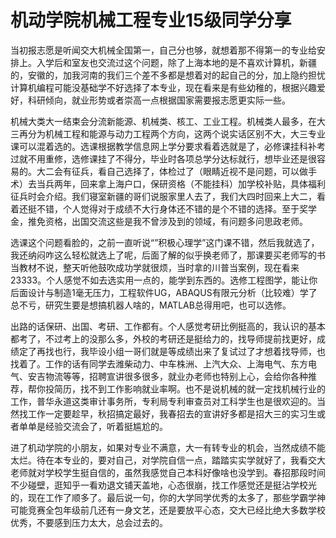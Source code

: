 # 机动学院机械工程专业15级同学分享

当初报志愿是听闻交大机械全国第一，自己分也够，就想着那不得第一的专业给安排上。入学后和室友也交流过这个问题，除了上海本地的是不喜欢计算机，新疆的，安徽的，加我河南的我们三个差不多都是想着对的起自己的分，加上隐约担忧计算机编程可能没基础学不好选择了本专业，现在看来是有些幼稚的，根据兴趣爱好，科研倾向，就业形势或者崇高一点根据国家需要报志愿更实际一些。

机械大类大一结束会分流新能源、机械类、核工、工业工程。机械类人最多，在大三再分为机械工程和能源与动力工程两个方向，这两个说实话区别不大，大三专业课可以混着选的。选课根据教学信息网上学分要求看着选就是了，必修课挂科补考过就不用重修，选修课挂了不得分，毕业时各项总学分达标就行，想毕业还是很容易的。大二会有征兵，看自己选择了，体检过了（眼睛近视不是问题，可以做手术）去当兵两年，回来拿上海户口，保研资格（不能挂科）加学校补贴，具体福利征兵时会介绍。我们寝室新疆的哥们说服家里人去了，我们大四时回来上大二，看着还挺不错，个人觉得对于成绩不大行身体还不错的是个不错的选择。至于奖学金，推免资格，出国交流这些是我不曾涉及到的领域，有问题多问思政老师。

选课这个问题看脸的，之前一直听说“”积极心理学”这门课不错，然后我就选了，我还纳闷咋这么轻松就选上了呢，后面了解的似乎换老师了，那课要买老师写的书当教材不说，整天听他鼓吹成功学就很烦，当时拿的川普当案例，现在看来23333。个人感觉不如去选实用一点的，能学到东西的。选修工程图学，能让你后面设计与制造1毫无压力，工程软件UG，ABAQUS有限元分析（比较难）学了总不亏，研究生要是想搞机器人啥的，MATLAB总得用吧，也可以选修。

出路的话保研、出国、考研、工作都有。个人感觉考研比例挺高的，我认识的基本都考了，不过考上的没那么多，外校的考研还是挺给力的，找导师提前找更好，成绩定了再找也行，我毕设小组一哥们就是等成绩出来了复试过了才想着找导师，也找着了。工作的话有同学去潍柴动力、中车株洲、上汽大众、上海电气、东方电气、安吉物流等等，招聘宣讲很多很多，就业办老师也特别上心，会给你各种推荐，帮你投简历，找不到工作影响就业率啊。也不是说机械的就一定找机械行业的工作，普华永道这类审计事务所，专利局专利审查员对工科学生也是很欢迎的。当然找工作一定要趁早，秋招搞定最好，我春招去的宣讲好多都是招大三的实习生或者单单是经验交流会了，听着挺尴尬的。

进了机动学院的小朋友，如果对专业不满意，大一有转专业的机会，当然成绩不能太烂。待在本专业的，要对自己，对学院自信一点，踏踏实实学就好了，我看交大老师就对学校学生挺自信的，虽然我感觉自己本科好像啥也没学到。春招那段时间不少碰壁，逛知乎一看劝退文铺天盖地，心态很崩，找工作感觉还是挺沾学校光的，现在工作了顺多了。最后说一句，你的大学同学优秀的太多了，那些学霸学神可能竞赛全包年级前几还有一身文艺，还是要放平心态，交大已经比绝大多数学校优秀，不要感到压力太大，总会过去的。

